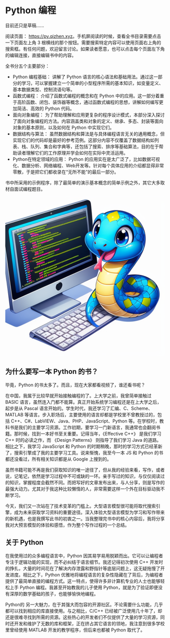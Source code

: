 # Python 编程

目前还只是草稿......

阅读页面： <https://py.qizhen.xyz>。手机屏阅读的时候，查看全书目录需要点击一下页面左上角 3 根横线的那个按钮。需要搜索特定内容可以使用页面右上角的搜索框。有任何问题，欢迎留言讨论。如果读者愿意，也可以点击每个页面左下角的编辑连接，直接编辑书中的内容。

全书分五个主要部分：

* Python 编程基础： 讲解了 Python 语言的核心语法和基础用法。通过这一部分的学习，可以掌握建立一个简单的小型程序所需的基本知识，如变量定义、基本数据类型、控制流语句等。
* 函数式编程： 介绍了函数式编程的概念和在 Python 中的应用。这一部分着重于高阶函数、闭包、装饰器等概念，通过函数式编程的思想，讲解如何编写更加简洁、高效的 Python 代码。
* 面向对象编程： 为了帮助理解和应用更复杂的程序设计模式，本部分深入探讨了面向对象编程的方法。内容涵盖类和对象的定义、继承、多态、封装等面向对象的基本原则，以及如何在 Python 中实现它们。
* 数据结构与算法： 虽然数据结构和算法是与具体编程语言无关的通用概念，但实现它们的代码却是最好的参考范例。这部分内容不仅覆盖了数据结构如列表、栈、队列、集合和字典等，还包括了搜索、排序等基础算法，目的在于帮助读者理解它们的工作原理并学会如何在实际中灵活运用。
* Python在特定领域的应用： Python 的应用实在是太广泛了，比如数据可视化、数据分析、网络编程、Web开发等。针对每个具体应用的介绍都显得非常零散，于是把它们都收录在“无所不能”的最后一部分。

书中所采用的示例程序，除了最简单的演示基本概念的简单示例之外，其它大多取材自面试编程题目。

![images/000.png](images/000.png)



## 为什么要写一本 Python 的书？

毕竟，Python 的书太多了。而且，现在大家都看视频了，谁还看书呢？

在中国，我属于比较早就开始接触编程的了。上大学之前，我曾简单接触过 BASIC 语言，虽然连入门都不能算。真正开始系统学习编程还是在上大学之后，起步是从 Pascal 语言开始的。学生时代，我还学习了汇编、C、Scheme、MATLAB 等语言。步入职场后，主要使用的语言却都是学校里不曾教授过的，包括 C++、C#、LabVIEW、Java、PHP、JavaScript、Python 等。在学校时，教科书是我们的主要学习资源。工作初期，要学习一门新语言，我通常也会翻阅书籍。那时候，找到一本好书至关重要。记得当年，《Effective C++》 是我们学习 C++ 时的必读之作，而 《Design Patterns》 则指导了我们学习 Java 的道路。相比之下，我学习 JavaScript 和 Python 的时期稍晚，那时的学习方式已经革新了，搜索引擎成了我的主要学习工具。说来惭愧，我至今一本 JS 和 Python 的书都还没看过，所有相关知识都是从 Google 上搜到的。

虽然书籍可能不再是我们获取知识的唯一途径了，但从我的经验来看，写作，或者说，记笔记，依然是学习过程中不可或缺的一环。亲手写过的知识，与仅仅阅读过的知识，掌握程度会截然不同。而把写好的文章发布出来，与人分享，则是写作的最强大动力。尤其对于我这种比较懒惰的人，非常需要这样一个外在目标驱动我不断学习。

今天，我们又一次站在了技术变革的门槛上。大型语言模型很可能将取代搜索引擎，成为未来获取学习资料的重要途径。深入体验大型语言模型为学习和写作带来的新机遇，也是我撰写此书的初衷之一。当我整理完书中的核心内容后，我将分享我对大预言模型的体验和感悟，作为整个写作过程的一个总结。


## 关于 Python

在我使用过的众多编程语言中，Python 因其易学易用脱颖而出。它可以让编程者专注于逻辑功能的实现，而不必纠结于语言细节。我还记得初次使用 C++ 开发时的挣扎，大量的时间花在了解决内存泄露和野指针等底层问题上，这无疑拖慢了开发进度。相比之下，Python 优雅地将编程语言的复杂性隐藏在了背后，为编程者提供了最简单直接的编程方式。这一特点，使得许多非计算机专业的人士也能够轻松上手 Python 编程。我甚至开始教我的儿子使用 Python，就是为了验证即便没有深厚的数学基础的孩子，也能够愉快地编程。

Python的 另一大魅力，在于其强大而包容的开源社区。不论需要什么功能，几乎都可以找到相应的库直接使用。与之相比，C/C++ 已经被广泛使用几十年了，却还是很难寻找到所需的资源。这些热心的开发者们不仅提供了大量的学习资源，同时还开发和维护了无数的库和框架，正在挤占其它语言的领地，我注意到很多学校里曾经使用 MATLAB 开发的教学程序，但后来也都被 Python 取代了。



